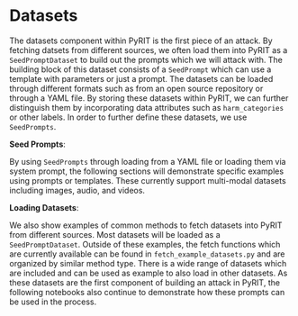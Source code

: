 # Datasets

The datasets component within PyRIT is the first piece of an attack. By fetching datsets from different sources, we often load them into PyRIT as a `SeedPromptDataset` to build out the prompts which we will attack with. The building block of this dataset consists of a `SeedPrompt` which can use a template with parameters or just a prompt. The datasets can be loaded through different formats such as from an open source repository or through a YAML file. By storing these datasets within PyRIT, we can further distinguish them by incorporating data attributes such as `harm_categories` or other labels. In order to further define these datasets, we use `SeedPrompts`.

**Seed Prompts**:

By using `SeedPrompts` through loading from a YAML file or loading them via system prompt, the following sections will demonstrate specific examples using prompts or templates. These currently support multi-modal datasets including images, audio, and videos. 

**Loading Datasets**:

We also show examples of common methods to fetch datasets into PyRIT from different sources. Most datasets will be loaded as a `SeedPromptDataset`. Outside of these examples, the fetch functions which are currently available can be found in `fetch_example_datasets.py` and are organized by similar method type. There is a wide range of datasets which are included and can be used as example to also load in other datasets. As these datasets are the first component of building an attack in PyRIT, the following notebooks also continue to demonstrate how these prompts can be used in the process.  